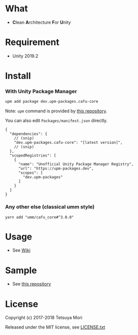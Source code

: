 # What

* **C**lean **A**rchitecture **F**or **U**nity

# Requirement

* Unity 2019.2

# Install

### With Unity Package Manager

```bash
upm add package dev.upm-packages.cafu-core
```

Note: `upm` command is provided by [this repository](https://github.com/upm-packages/upm-cli).

You can also edit `Packages/manifest.json` directly.

```jsonc
{
  "dependencies": {
    // (snip)
    "dev.upm-packages.cafu-core": "[latest version]",
    // (snip)
  },
  "scopedRegistries": [
    {
      "name": "Unofficial Unity Package Manager Registry",
      "url": "https://upm-packages.dev",
      "scopes": [
        "dev.upm-packages"
      ]
    }
  ]
}
```

### Any other else (classical umm style)

```shell
yarn add "umm/cafu_core#^3.0.0"
```

# Usage

* See [Wiki](https://github.com/umm/cafu_core/wiki)

# Sample

* See [this repository](https://github.com/monry/cafu_sample)

# License

Copyright (c) 2017-2018 Tetsuya Mori

Released under the MIT license, see [LICENSE.txt](LICENSE.txt)

